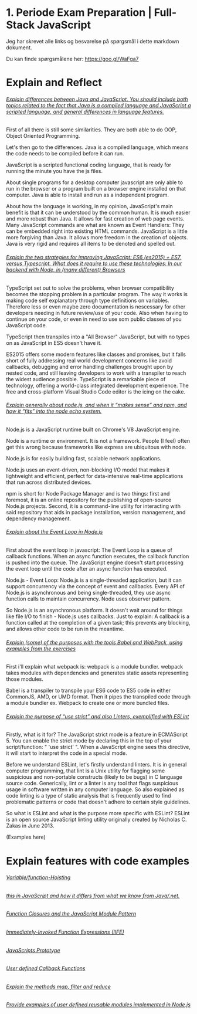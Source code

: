 # 1. Periode Exam Preparation | Full-Stack JavaScript

Jeg har skrevet alle links og besvarelse på spørgsmål i dette markdown dokument.

Du kan finde spørgsmålene her: https://goo.gl/WaFga7

# Explain and Reflect

###### <u>Explain differences between Java and JavaScript. You should include both topics related to the fact that Java is a compiled language and JavaScript a scripted language, and general differences in language features.</u>

First of all there is still some similarities. They are both able to do OOP, Object Oriented Programming. 

Let's then go to the differences. Java is a compiled language, which means the code needs to be compiled before it can run.

JavaScript is a scripted functional coding language, that is ready for running the minute you have the js files.

About single programs for a desktop computer javascript are only able to run in the browser or a program built on a browser engine installed on that computer. Java is able to install and run as a independent program. 

About how the language is working, in my opinion, JavaScript's main benefit is that it can be understood by the common human. It is much easier and more robust than Java. It allows for fast creation of web page events. Many JavaScript commands are what are known as Event Handlers: They can be embedded right into existing HTML commands. JavaScript is a little more forgiving than Java. It allows more freedom in the creation of objects. Java is very rigid and requires all items to be denoted and spelled out.

###### <u>Explain the two strategies for improving JavaScript: ES6 (es2015) + ES7, versus Typescript. What does it require to use these technologies: In our backend with Node, in (many different) Browsers</u>

TypeScript set out to solve the problems, when browser compatibility becomes the stopping problem in a particular program. The way it works is making code self explanatory through type definitions on variables. Therefore less or even maybe zero documentation is nescessary for other developers needing in future review/use of your code. Also when having to continue on your code, or even in need to use som public classes of you JavaScript code.

TypeScript then transpiles into a "All Browser" JavaScript, but with no types on as JavaScript in ES5 doesn't have it.

ES2015 offers some modern features like classes and promises, but it  falls short of fully addressing real world development concerns like avoid callbacks, debugging and error handling challenges brought upon by nested code, and still leaving developers to work with a transpiler to reach the widest audience possible. TypeScript is a remarkable piece of technology, offering a world-class integrated development experience. The free and cross-platform Visual Studio Code editor is the icing on the cake.

###### <u>Explain generally about node.js, and when it “makes sense” and npm, and how it “fits” into the node echo system.</u>

Node.js is a JavaScript runtime built on Chrome's V8 JavaScript engine. 

Node is a runtime or environment. It is not a framework. People (I feel) often get this wrong because frameworks like express are ubiquitous with node.

Node.js is for easily building fast, scalable network applications. 

Node.js uses an event-driven, non-blocking I/O model that makes it lightweight and efficient, perfect for data-intensive real-time applications that run across distributed devices.

npm is short for Node Package Manager and is two things: first and foremost, it is an online repository for the publishing of open-source Node.js projects. Second, it is a command-line utility for interacting with said repository that aids in package installation, version management, and dependency management.

###### <u>Explain about the Event Loop in Node.js</u>

First about the event loop in javascript: The Event Loop is a queue of callback functions. When an async function executes, the callback function is pushed into the queue. The JavaScript engine doesn't start processing the event loop until the code after an async function has executed.

Node.js - Event Loop: Node.js is a single-threaded application, but it can support concurrency via the concept of event and callbacks. Every API of Node.js is asynchronous and being single-threaded, they use async function calls to maintain concurrency. Node uses observer pattern.

So Node.js is an asynchronous platform. It doesn't wait around for things like file I/O to finish - Node.js uses callbacks. 
Just to explain: A callback is a function called at the completion of a given task; this prevents any blocking, and allows other code to be run in the meantime.

###### <u>Explain (some) of the purposes with the tools Babel and WebPack, using  examples from the exercises</u>

First i'll explain what webpack is:
webpack is a module bundler. webpack takes modules with dependencies and generates static assets representing those modules.

Babel is a transpiler to transpile your ES6 code to ES5 code in either CommonJS, AMD, or UMD format. Then it pipes the transpiled code through a module bundler ex. Webpack to create one or more bundled files.

###### <u>Explain the purpose of “use strict” and also Linters, exemplified with ESLint</u>

Firstly, what is it for? The JavaScript strict mode is a feature in ECMAScript 5. You can enable the strict mode by declaring this in the top of your script/function: "  'use strict'  ". 
When a JavaScript engine sees this directive, it will start to interpret the code in a special mode.

Before we understand ESLint, let's firstly understand linters.
It is in general computer programming, that lint is a Unix utility for flagging some suspicious and non-portable constructs (likely to be bugs) in C language source code.
Generically, lint or a linter is any tool that flags suspicious usage in software written in any computer language. So also explained as code linting is a type of static analysis that is frequently used to find problematic patterns or code that doesn't adhere to certain style guidelines.

So what is ESLint and what is the purpose more specific with ESLint?
ESLint is an open source JavaScript linting utility originally created by Nicholas C. Zakas in June 2013.

(Examples here)

# Explain features with code examples

###### <u>Variable/function-Hoisting</u>



###### <u>this in JavaScript and how it differs from what we know from Java/.net.</u>



###### <u>Function Closures and the JavaScript Module Pattern</u>



###### <u>Immediately-Invoked Function Expressions (IIFE)</u>



###### <u>JavaScripts Prototype</u>



###### <u>User defined Callback Functions</u>



###### <u>Explain the methods map, filter and reduce</u>



###### <u>Provide examples of user defined reusable modules implemented in Node.js</u>